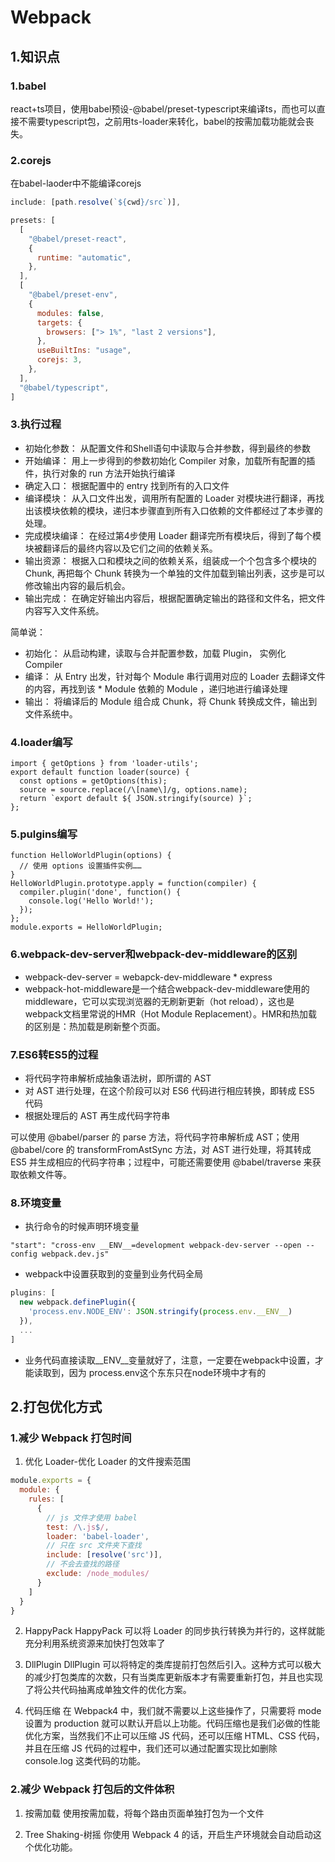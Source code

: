 # Webpack
## 1.知识点
### 1.babel

react+ts项目，使用babel预设-@babel/preset-typescript来编译ts，而也可以直接不需要typescript包，之前用ts-loader来转化，babel的按需加载功能就会丧失。

### 2.corejs
在babel-laoder中不能编译corejs
```javascript
include: [path.resolve(`${cwd}/src`)],
```

```javascript
presets: [
  [
    "@babel/preset-react",
    {
      runtime: "automatic",
    },
  ],
  [
    "@babel/preset-env",
    {
      modules: false,
      targets: {
        browsers: ["> 1%", "last 2 versions"],
      },
      useBuiltIns: "usage",
      corejs: 3,
    },
  ],
  "@babel/typescript",
]
```

### 3.执行过程
* 初始化参数： 从配置文件和Shell语句中读取与合并参数，得到最终的参数
* 开始编译： 用上一步得到的参数初始化 Compiler 对象，加载所有配置的插件，执行对象的 run 方法开始执行编译
* 确定入口： 根据配置中的 entry 找到所有的入口文件
* 编译模块： 从入口文件出发，调用所有配置的 Loader 对模块进行翻译，再找出该模块依赖的模块，递归本步骤直到所有入口依赖的文件都经过了本步骤的处理。
* 完成模块编译： 在经过第4步使用 Loader 翻译完所有模块后，得到了每个模块被翻译后的最终内容以及它们之间的依赖关系。
* 输出资源： 根据入口和模块之间的依赖关系，组装成一个个包含多个模块的 Chunk, 再把每个 Chunk 转换为一个单独的文件加载到输出列表，这步是可以修改输出内容的最后机会。
* 输出完成： 在确定好输出内容后，根据配置确定输出的路径和文件名，把文件内容写入文件系统。

简单说：
* 初始化： 从启动构建，读取与合并配置参数，加载 Plugin， 实例化 Compiler
* 编译： 从 Entry 出发，针对每个 Module 串行调用对应的 Loader 去翻译文件的内容，再找到该 * Module 依赖的 Module ，递归地进行编译处理
* 输出： 将编译后的 Module 组合成 Chunk，将 Chunk 转换成文件，输出到文件系统中。

### 4.loader编写
```
import { getOptions } from 'loader-utils';
export default function loader(source) {
  const options = getOptions(this);
  source = source.replace(/\[name\]/g, options.name);
  return `export default ${ JSON.stringify(source) }`;
};
```

### 5.pulgins编写
```
function HelloWorldPlugin(options) {
  // 使用 options 设置插件实例……
}
HelloWorldPlugin.prototype.apply = function(compiler) {
  compiler.plugin('done', function() {
    console.log('Hello World!');
  });
};
module.exports = HelloWorldPlugin;
```

### 6.webpack-dev-server和webpack-dev-middleware的区别
* webpack-dev-server = webapck-dev-middleware * express
* webpack-hot-middleware是一个结合webpack-dev-middleware使用的middleware，它可以实现浏览器的无刷新更新（hot reload），这也是webpack文档里常说的HMR（Hot Module Replacement）。HMR和热加载的区别是：热加载是刷新整个页面。


### 7.ES6转ES5的过程
* 将代码字符串解析成抽象语法树，即所谓的 AST
* 对 AST 进行处理，在这个阶段可以对 ES6 代码进行相应转换，即转成 ES5 代码
* 根据处理后的 AST 再生成代码字符串

可以使用 @babel/parser 的 parse 方法，将代码字符串解析成 AST；使用 @babel/core 的 transformFromAstSync 方法，对 AST 进行处理，将其转成 ES5 并生成相应的代码字符串；过程中，可能还需要使用 @babel/traverse 来获取依赖文件等。

### 8.环境变量
* 执行命令的时候声明环境变量
```
"start": "cross-env __ENV__=development webpack-dev-server --open --config webpack.dev.js"
```
* webpack中设置获取到的变量到业务代码全局
```javascript
plugins: [
  new webpack.definePlugin({
    'process.env.NODE_ENV': JSON.stringify(process.env.__ENV__)
  }),
  ...
]
```
* 业务代码直接读取__ENV__变量就好了，注意，一定要在webpack中设置，才能读取到，因为 process.env这个东东只在node环境中才有的
## 2.打包优化方式
### 1.减少 Webpack 打包时间

1. 优化 Loader-优化 Loader 的文件搜索范围
```javascript
module.exports = {
  module: {
    rules: [
      {
        // js 文件才使用 babel
        test: /\.js$/,
        loader: 'babel-loader',
        // 只在 src 文件夹下查找
        include: [resolve('src')],
        // 不会去查找的路径
        exclude: /node_modules/
      }
    ]
  }
}
```

2. HappyPack
HappyPack 可以将 Loader 的同步执行转换为并行的，这样就能充分利用系统资源来加快打包效率了

3. DllPlugin
DllPlugin 可以将特定的类库提前打包然后引入。这种方式可以极大的减少打包类库的次数，只有当类库更新版本才有需要重新打包，并且也实现了将公共代码抽离成单独文件的优化方案。

4. 代码压缩
在 Webpack4 中，我们就不需要以上这些操作了，只需要将 mode 设置为 production 就可以默认开启以上功能。代码压缩也是我们必做的性能优化方案，当然我们不止可以压缩 JS 代码，还可以压缩 HTML、CSS 代码，并且在压缩 JS 代码的过程中，我们还可以通过配置实现比如删除 console.log 这类代码的功能。

### 2.减少 Webpack 打包后的文件体积

1. 按需加载
使用按需加载，将每个路由页面单独打包为一个文件

2. Tree Shaking-树摇
你使用 Webpack 4 的话，开启生产环境就会自动启动这个优化功能。
